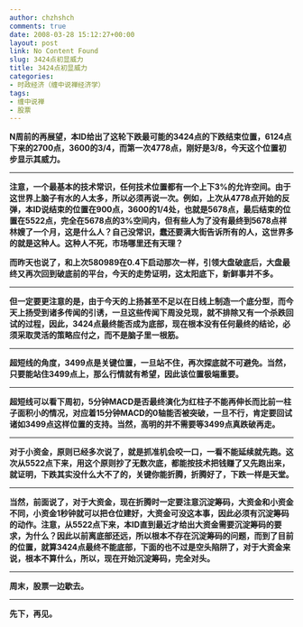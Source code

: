 ```yaml
---
author: chzhshch
comments: true
date: 2008-03-28 15:12:27+00:00
layout: post
link: No Content Found
slug: 3424点初显威力
title: 3424点初显威力
categories:
- 时政经济（缠中说禅经济学）
tags:
- 缠中说禅
- 股票
---
```


			

**N周前的再展望，本ID给出了这轮下跌最可能的3424点的下跌结束位置，6124点下来的2700点，3600的3/4，而第一次4778点，刚好是3/8，今天这个位置初步显示其威力。**

** **

**注意，一个最基本的技术常识，任何技术位置都有一个上下3%的允许空间。由于这世界上脑子有水的人太多，所以必须再说一次。例如，上次从4778点开始的反弹，本ID说结束的位置在900点，3600的1/4处，也就是5678点，最后结束的位置在5522点，完全在5678点的3%空间内，但有些人为了没有最终到5678点祥林嫂了一个月，这是什么人？自己没常识，蠢还要满大街告诉所有的人，这世界多的就是这种人。这种人不死，市场哪里还有天理？**

**而昨天也说了，和上次580989在0.4下启动那次一样，引领大盘破底后，大盘最终又再次回到破底前的平台，今天的走势证明，这太阳底下，新鲜事并不多。**

** **

**但一定要更注意的是，由于今天的上扬甚至不足以在日线上制造一个底分型，而今天上扬受到诸多传闻的引诱，一旦这些传闻下周没兑现，就不排除又有一个杀跌回试的过程，因此，3424点最终能否成为底部，现在根本没有任何最终的结论，必须采取灵活的策略应付之，而不是脑子里一根筋。**

** **

**超短线的角度，3499点是关键位置，一旦站不住，再次探底就不可避免。当然，只要能站住3499点上，那么行情就有希望，因此该位置极端重要。**

** **

**超短线可以看下周初，5分钟MACD是否最终演化为红柱子不能再伸长而比前一柱子面积小的情况，对应着15分钟MACD的0轴能否被突破，一旦不行，肯定要回试诸如3499点这样位置的支持。当然，高明的并不需要等3499点真跌破再走。**

** **

**对于小资金，原则已经多次说了，就是抓准机会咬一口，一看不能延续就先跑。这次从5522点下来，用这个原则抄了无数次底，都能按技术把钱赚了又先跑出来，就证明，下跌其实没什么大不了的，关键你能折腾，折腾好了，下跌一样是天堂。**

** **

**当然，前面说了，对于大资金，现在折腾时一定要注意沉淀筹码，大资金和小资金不同，小资金1秒钟就可以把仓位建好，大资金可没这本事，因此必须有沉淀筹码的动作。注意，从5522点下来，本ID直到最近才给出大资金需要沉淀筹码的要求，为什么？因此以前离底部还远，所以根本不存在沉淀筹码的问题，而到了目前的位置，就算3424点最终不能底部，下面的也不过是空头陷阱了，对于大资金来说，根本不算什么，所以，现在开始沉淀筹码，完全对头。**

** **

**周末，股票一边歇去。**

** **

**先下，再见。**
